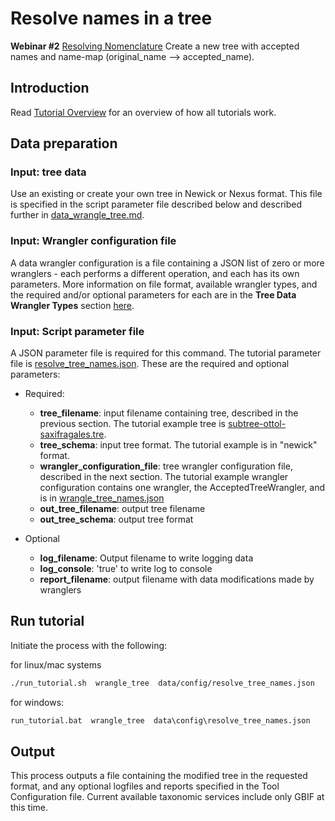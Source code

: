 # Resolve names in a tree

**Webinar #2** [Resolving Nomenclature](https://docs.google.com/document/d/1CqYkCUlY40p8NnqM-GtcLju70jrAG45FGejJ26sS3_U/edit#heading=h.vyth2pntju9l)
Create a new tree with accepted names and name-map (original_name --> accepted_name).

## Introduction

Read [Tutorial Overview](../tutorial/w1_overview.md) for an overview of how all
tutorials work.

## Data preparation

### Input: tree data

Use an existing or create your own tree in Newick or Nexus format.  This
file is specified in the script parameter file described below and described further
in [data_wrangle_tree.md](data_wrangle_tree.md).

### Input: Wrangler configuration file

A data wrangler configuration is a file containing a JSON list of zero or more
wranglers - each performs a different operation, and each has its own parameters.
More information on file format, available wrangler types, and the required and/or
optional parameters for each are in the **Tree Data Wrangler Types** section
[here](data_wrangle_tree.md).

### Input: Script parameter file

A JSON parameter file is required for this command.  The tutorial parameter file
is [resolve_tree_names.json](../../data/config/resolve_tree_names.json). These are the
required and optional parameters:

* Required:

  * **tree_filename**: input filename containing tree, described
    in the previous section.  The tutorial example tree is
    [subtree-ottol-saxifragales.tre](../../data/input/subtree-ottol-saxifragales.tre).
  * **tree_schema**: input tree format.  The tutorial example is in "newick" format.
  * **wrangler_configuration_file**: tree wrangler configuration file,
    described in the next section.  The tutorial example wrangler configuration
    contains one wrangler, the  AcceptedTreeWrangler, and is in
    [wrangle_tree_names.json](../../data/config/wrangle_tree_names.json)
  * **out_tree_filename**: output tree filename
  * **out_tree_schema**: output tree format

* Optional

  * **log_filename**: Output filename to write logging data
  * **log_console**: 'true' to write log to console
  * **report_filename**: output filename with data modifications made by wranglers

## Run tutorial

Initiate the process with the following:

for linux/mac systems

```zsh
./run_tutorial.sh  wrangle_tree  data/config/resolve_tree_names.json
```

for windows:

```cmd
run_tutorial.bat  wrangle_tree  data\config\resolve_tree_names.json
```

## Output

This process outputs a file containing the modified tree in the requested format, and
any optional logfiles and reports specified in the Tool Configuration file.
Current available taxonomic services include only GBIF at this time.
